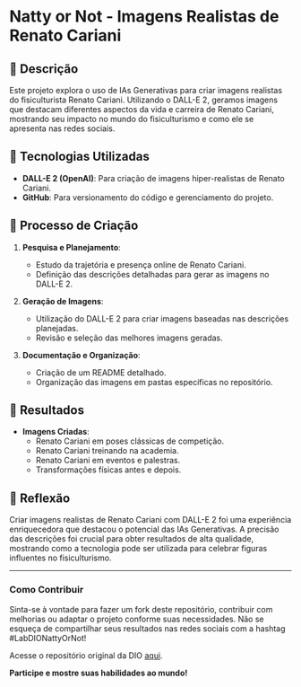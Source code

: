 # Natty or Not - Imagens Realistas de Renato Cariani

## 📒 Descrição

Este projeto explora o uso de IAs Generativas para criar imagens realistas do fisiculturista Renato Cariani. Utilizando o DALL-E 2, geramos imagens que destacam diferentes aspectos da vida e carreira de Renato Cariani, mostrando seu impacto no mundo do fisiculturismo e como ele se apresenta nas redes sociais.

## 🤖 Tecnologias Utilizadas

- **DALL-E 2 (OpenAI)**: Para criação de imagens hiper-realistas de Renato Cariani.
- **GitHub**: Para versionamento do código e gerenciamento do projeto.

## 🧐 Processo de Criação

1. **Pesquisa e Planejamento**:

   - Estudo da trajetória e presença online de Renato Cariani.
   - Definição das descrições detalhadas para gerar as imagens no DALL-E 2.

2. **Geração de Imagens**:

   - Utilização do DALL-E 2 para criar imagens baseadas nas descrições planejadas.
   - Revisão e seleção das melhores imagens geradas.

3. **Documentação e Organização**:
   - Criação de um README detalhado.
   - Organização das imagens em pastas específicas no repositório.

## 🚀 Resultados

- **Imagens Criadas**:
  - Renato Cariani em poses clássicas de competição.
  - Renato Cariani treinando na academia.
  - Renato Cariani em eventos e palestras.
  - Transformações físicas antes e depois.

## 💭 Reflexão

Criar imagens realistas de Renato Cariani com DALL-E 2 foi uma experiência enriquecedora que destacou o potencial das IAs Generativas. A precisão das descrições foi crucial para obter resultados de alta qualidade, mostrando como a tecnologia pode ser utilizada para celebrar figuras influentes no fisiculturismo.

---

### Como Contribuir

Sinta-se à vontade para fazer um fork deste repositório, contribuir com melhorias ou adaptar o projeto conforme suas necessidades. Não se esqueça de compartilhar seus resultados nas redes sociais com a hashtag #LabDIONattyOrNot!

Acesse o repositório original da DIO [aqui](https://github.com/digitalinnovationone/lab-natty-or-not).

**Participe e mostre suas habilidades ao mundo!**

